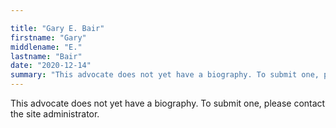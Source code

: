 ```yaml
---

title: "Gary E. Bair"
firstname: "Gary"
middlename: "E."
lastname: "Bair"
date: "2020-12-14"
summary: "This advocate does not yet have a biography. To submit one, please contact the site administrator."
---
```

This advocate does not yet have a biography. To submit one, please contact the site administrator.

